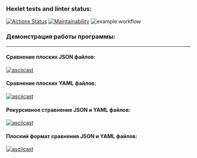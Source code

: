 ### Hexlet tests and linter status:
[![Actions Status](https://github.com/MaximKalinchuk/frontend-project-lvl2/workflows/hexlet-check/badge.svg)](https://github.com/MaximKalinchuk/frontend-project-lvl2/actions)
[![Maintainability](https://api.codeclimate.com/v1/badges/e2ad1ccf806198e410ea/maintainability)](https://codeclimate.com/github/MaximKalinchuk/frontend-project-lvl2/maintainability)
![example workflow](https://github.com/MaximKalinchuk/frontend-project-lvl2/actions/workflows/nodejs.yml/badge.svg)

### **Демонстрация работы программы:**
___
#### Сравнение плоских JSON файлов:

[![asciicast](https://asciinema.org/a/459211.svg)](https://asciinema.org/a/459211)

#### Сравнение плоских YAML файлов:

[![asciicast](https://asciinema.org/a/l7vKNbagXpmCpmcQac7LY0I1T.svg)](https://asciinema.org/a/l7vKNbagXpmCpmcQac7LY0I1T)

#### Рекурсивное стравнение JSON и YAML файлов:

[![asciicast](https://asciinema.org/a/465144.svg)](https://asciinema.org/a/465144)

#### Плоский формат сравнения JSON и YAML файлов:

[![asciicast](https://asciinema.org/a/465944.svg)](https://asciinema.org/a/465944)